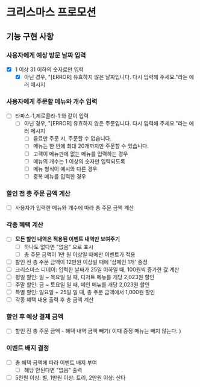 # 크리스마스 프로모션

## 기능 구현 사항

### 사용자에게 예상 방문 날짜 입력

- [x] 1 이상 31 이하의 숫자로만 입력
  - [x] 아닌 경우, "[ERROR] 유효하지 않은 날짜입니다. 다시 입력해 주세요."라는 에러 메시지

### 사용자에게 주문할 메뉴와 개수 입력

- [ ] 타파스-1,제로콜라-1 와 같이 입력
  - [ ] 아닌 경우, "[ERROR] 유효하지 않은 주문입니다. 다시 입력해 주세요."라는 에러 메시지
    - [ ] 음료만 주문 시, 주문할 수 없습니다.
    - [ ] 메뉴는 한 번에 최대 20개까지만 주문할 수 있습니다.
    - [ ] 고객이 메뉴판에 없는 메뉴를 입력하는 경우
    - [ ] 메뉴의 개수는 1 이상의 숫자만 입력되도록
    - [ ] 메뉴 형식이 예시와 다른 경우
    - [ ] 중복 메뉴를 입력한 경우

### 할인 전 총 주문 금액 계산

- [ ] 사용자가 입력한 메뉴와 개수에 따라 총 주문 금액 계산

### 각종 혜택 계산

- [ ] **모든 할인 내역은 적용된 이벤트 내역만 보여주기**
  - [ ] 하나도 없다면 "없음" 으로 표시
  - [ ] 총 주문 금액이 1만 원 이상일 때에만 이벤트가 적용
- [ ] 할인 전 총 주문 금액이 12만원 이상일 때에 '샴페인 1개' 증정
- [ ] 크리스마스 디데이: 입력한 날짜가 25일 이하일 때, 100원씩 증가한 값 계산
- [ ] 평일 할인: 일 ~ 목요일 일 때, 디저트 메뉴를 개당 2,023원 할인
- [ ] 주말 할인: 금 ~ 토요일 일 때, 메인 메뉴를 개당 2,023원 할인
- [ ] 특별 할인: 일요일 + 25일 일 때, 총 주문 금액에서 1,000원 할인
- [ ] 각종 햬택 내용 출력 후 총 금액 계산

### 할인 후 예상 결제 금액

- [ ] 할인 전 총 주문 금액 - 혜택 내역 금액 빼기( 이때 증정 매뉴는 빼지 않는다. )

### 이벤트 배지 결정

- [ ] 총 혜택 금액에 따라 이벤트 배지 부여
  - [ ] 해당 안된다면 "없음" 출력
- [ ] 5천원 이상: 별, 1만원 이상: 트리, 2만원 이상: 산타
